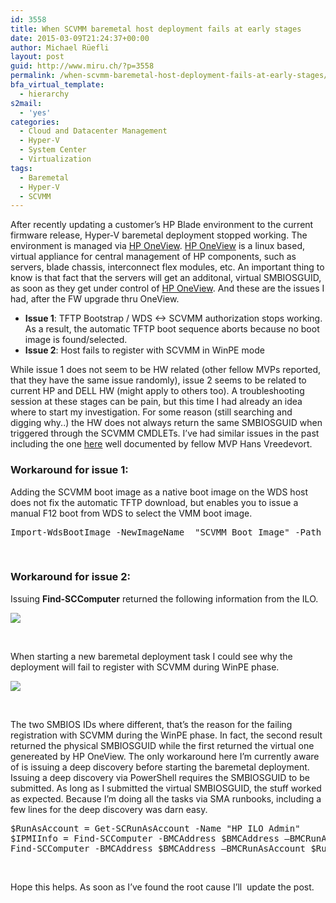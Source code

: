 ```yaml
---
id: 3558
title: When SCVMM baremetal host deployment fails at early stages
date: 2015-03-09T21:24:37+00:00
author: Michael Rüefli
layout: post
guid: http://www.miru.ch/?p=3558
permalink: /when-scvmm-baremetal-host-deployment-fails-at-early-stages/
bfa_virtual_template:
  - hierarchy
s2mail:
  - 'yes'
categories:
  - Cloud and Datacenter Management
  - Hyper-V
  - System Center
  - Virtualization
tags:
  - Baremetal
  - Hyper-V
  - SCVMM
---
```

After recently updating a customer&#8217;s HP Blade environment to the current firmware release, Hyper-V baremetal deployment stopped working. The environment is managed via <a href="http://h17007.www1.hp.com/ch/de/enterprise/servers/products/infrastructure-management/index.aspx#.VP3wIE0mNps" target="_blank">HP OneView</a>. <a href="http://h17007.www1.hp.com/ch/de/enterprise/servers/products/infrastructure-management/index.aspx#.VP3wIE0mNps" target="_blank">HP OneView</a> is a linux based, virtual appliance for central management of HP components, such as servers, blade chassis, interconnect flex modules, etc. An important thing to know is that fact that the servers will get an additonal, virtual SMBIOSGUID, as soon as they get under control of <a href="http://h17007.www1.hp.com/ch/de/enterprise/servers/products/infrastructure-management/index.aspx#.VP3wIE0mNps" target="_blank">HP OneView</a>. And these are the issues I had, after the FW upgrade thru OneView.

  * **Issue 1**: TFTP Bootstrap / WDS <-> SCVMM authorization stops working. As a result, the automatic TFTP boot sequence aborts because no boot image is found/selected.
  * **Issue 2**: Host fails to register with SCVMM in WinPE mode

While issue 1 does not seem to be HW related (other fellow MVPs reported, that they have the same issue randomly), issue 2 seems to be related to current HP and DELL HW (might apply to others too). A troubleshooting session at these stages can be pain, but this time I had already an idea where to start my investigation. For some reason (still searching and digging why..) the HW does not always return the same SMBIOSGUID when triggered through the SCVMM CMDLETs. I&#8217;ve had similar issues in the past including the one <a href="http://www.hyper-v.nu/archives/hvredevoort/2011/11/how-to-bare-metal-deploy-a-hyper-v-server-via-vmm2012-and-hp-ilo/" target="_blank">here</a> well documented by fellow MVP Hans Vreedevort.

### Workaround for issue 1:

Adding the SCVMM boot image as a native boot image on the WDS host does not fix the automatic TFTP download, but enables you to issue a manual F12 boot from WDS to select the VMM boot image.

<pre>Import-WdsBootImage -NewImageName  "SCVMM Boot Image" -Path "D:\RemoteInstall\DCMgr\Boot\Windows\Images\Boot.wim"</pre>

&nbsp;

### Workaround for issue 2:

Issuing **Find-SCComputer** returned the following information from the ILO.

![](http://www.miru.ch/wp-content/uploads/2015/03/030915_1855_SCVMMBareme1.png)

&nbsp;

When starting a new baremetal deployment task I could see why the deployment will fail to register with SCVMM during WinPE phase.

![](http://www.miru.ch/wp-content/uploads/2015/03/030915_1855_SCVMMBareme2.png)

&nbsp;

The two SMBIOS IDs where different, that&#8217;s the reason for the failing registration with SCVMM during the WinPE phase. In fact, the second result returned the physical SMBIOSGUID while the first returned the virtual one genereated by HP OneView. The only workaround here I&#8217;m currently aware of is issuing a deep discovery before starting the baremetal deployment. Issuing a deep discovery via PowerShell requires the SMBIOSGUID to be submitted. As long as I submitted the virtual SMBIOSGUID, the stuff worked as expected. Because I&#8217;m doing all the tasks via SMA runbooks, including a few lines for the deep discovery was darn easy.

<pre>$RunAsAccount = Get-SCRunAsAccount -Name "HP ILO Admin"
$IPMIInfo = Find-SCComputer -BMCAddress $BMCAddress –BMCRunAsAccount $RunAsAccount -BMCProtocol "IPMI" -BMCPort 623
Find-SCComputer -BMCAddress $BMCAddress –BMCRunAsAccount $RunAsAccount -BMCProtocol "IPMI" -DeepDiscovery -SMBiosGuid $IPMIInfo.SMBiosGUID.Guid</pre>

&nbsp;

Hope this helps. As soon as I&#8217;ve found the root cause I&#8217;ll  update the post.